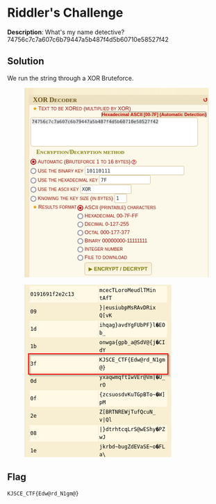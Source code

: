# Riddler's Challenge

**Description**: What's my name detective? 74756c7c7a607c6b79447a5b487f4d5b60710e58527f42

## Solution

We run the string through a XOR Bruteforce.

<figure><img src="./imgs/xor.png"></figure>

<figure><img src="./imgs/flag.png"></figure>

## Flag
```
KJSCE_CTF{Edw@rd_N1gm@}
```